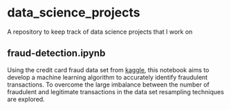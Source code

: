 # data_science_projects
A repository to keep track of data science projects that I work on

## fraud-detection.ipynb
Using the credit card fraud data set from [kaggle](https://www.kaggle.com/datasets/mlg-ulb/creditcardfraud), this notebook aims to develop a machine learning algorithm to accurately identify fraudulent transactions.
To overcome the large imbalance between the number of fraudulent and legitimate transactions in the data set resampling techniques are explored.
